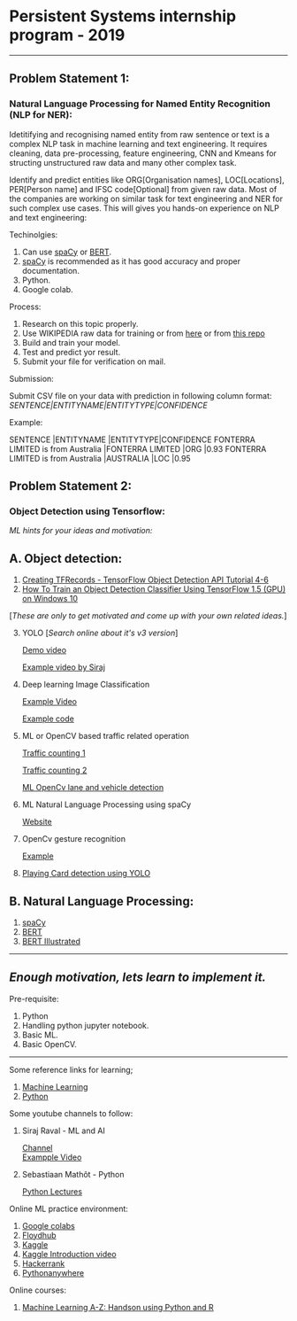 # Persistent Systems internship program - 2019
-----

## Problem Statement 1:
### Natural Language Processing for Named Entity Recognition (NLP for NER):
Idetitifying and recognising named entity from raw sentence or text is a complex NLP task in machine learning and text engineering. It requires cleaning, data pre-processing, feature engineering, CNN and Kmeans for structing unstructured raw data and many other complex task. 

Identify and predict entities like ORG[Organisation names], LOC[Locations], PER[Person name] and IFSC code[Optional] from given raw data. Most of the companies are working on similar task for text engineering and NER for such complex use cases. This will gives you hands-on experience on NLP and text engineering:

Techinolgies:

1. Can use [spaCy](https://spacy.io) or [BERT](https://github.com/google-research/bert).
2. [spaCy](https://spacy.io) is recommended as it has good accuracy and proper documentation.
3. Python.
4. Google colab.

Process:

1. Research on this topic properly.
2. Use WIKIPEDIA raw data for training or from [here](https://www.clips.uantwerpen.be/conll2003/ner/) or from [this repo](https://github.com/kyzhouhzau/BERT-NER/tree/master/data)
3. Build and train your model.
4. Test and predict yor result.
5. Submit your file for verification on mail.

Submission:

Submit CSV file on your data with prediction in following column format:
_SENTENCE|ENTITYNAME|ENTITYTYPE|CONFIDENCE_

Example:

SENTENCE                            |ENTITYNAME       |ENTITYTYPE|CONFIDENCE
FONTERRA LIMITED is from Australia  |FONTERRA LIMITED |ORG       |0.93
FONTERRA LIMITED is from Australia  |AUSTRALIA        |LOC       |0.95

## Problem Statement 2:
### Object Detection using Tensorflow:


_ML hints for your ideas and motivation:_

## A. Object detection:
1. [Creating TFRecords - TensorFlow Object Detection API Tutorial 4-6](https://www.youtube.com/watch?v=kq2Gjv_pPe8)
2. [How To Train an Object Detection Classifier Using TensorFlow 1.5 (GPU) on Windows 10](https://www.youtube.com/watch?v=Rgpfk6eYxJA)


[_These are only to get motivated and come up with your own related ideas._]

3. YOLO [_Search online about it's v3 version_]

    [Demo video](https://www.youtube.com/watch?v=BNHJRRUKMa4)
    
    [Example video by Siraj](https://www.youtube.com/watch?v=4eIBisqx9_g)
4. Deep learning Image Classification

    [Example Video](https://www.youtube.com/watch?v=cAICT4Al5Ow)
    
    [Example code](https://becominghuman.ai/building-an-image-classifier-using-deep-learning-in-python-totally-from-a-beginners-perspective-be8dbaf22dd8)
    
5. ML or OpenCV based traffic related operation

    [Traffic counting 1](https://www.youtube.com/watch?v=z1Cvn3_4yGo)
    
    [Traffic counting 2](https://www.youtube.com/watch?v=O0aZygGcGZE)
    
    [ML OpenCv lane and vehicle detection](https://www.youtube.com/watch?v=pQuUW3Jp8ic)
    
6. ML Natural Language Processing using spaCy

    [Website](https://spacy.io/usage/linguistic-features)
7. OpenCv gesture recognition
 
    [Example](https://www.youtube.com/watch?v=v-XcmsYlzjA)

8. [Playing Card detection using YOLO](https://www.youtube.com/watch?v=pnntrewH0xg)

## B. Natural Language Processing:
1. [spaCy](https://spacy.io)
2. [BERT](https://towardsdatascience.com/bert-in-keras-with-tensorflow-hub-76bcbc9417b)
3. [BERT Illustrated](https://jalammar.github.io/illustrated-bert/)

----

## _Enough motivation, lets learn to implement it._

Pre-requisite:
1. Python
2. Handling python jupyter notebook.
3. Basic ML.
4. Basic OpenCV.

----

Some reference links for learning;

1. [Machine Learning](https://www.kaggle.com/learn/machine-learning)
2. [Python](https://www.kaggle.com/learn/python)

Some youtube channels to follow:
1. Siraj Raval - ML and AI

    [Channel](https://www.youtube.com/channel/UCWN3xxRkmTPmbKwht9FuE5A)    
    [Exampple Video](https://www.youtube.com/watch?v=2FOXR16mLow&list=PL2-dafEMk2A4ut2pyv0fSIXqOzXtBGkLj)

2. Sebastiaan Mathôt - Python

    [Python Lectures](https://www.youtube.com/watch?v=rytP_vIjzeE&list=PLR-r0edywujd8D-R2Kue1C_wYEK_4Ii71&index=16)
    
Online ML practice environment:
1. [Google colabs](https://colab.research.google.com/)
2. [Floydhub](https://floydhub.com)
3. [Kaggle](https://www.kaggle.com/kernels)
4. [Kaggle Introduction video](https://www.youtube.com/watch?v=FloMHMOU5Bs)
5. [Hackerrank](https://www.hackerrank.com/)
6. [Pythonanywhere](https://www.pythonanywhere.com/)

Online courses:
1. [Machine Learning A-Z: Handson using Python and R](https://www.udemy.com/share/100034B0sYd19VRXo=/)
